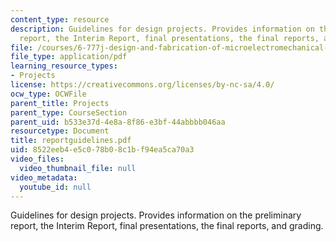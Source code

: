 ```yaml
---
content_type: resource
description: Guidelines for design projects. Provides information on the preliminary
  report, the Interim Report, final presentations, the final reports, and grading.
file: /courses/6-777j-design-and-fabrication-of-microelectromechanical-devices-spring-2007/8522eeb4e5c078b08c1bf94ea5ca70a3_reportguidelines.pdf
file_type: application/pdf
learning_resource_types:
- Projects
license: https://creativecommons.org/licenses/by-nc-sa/4.0/
ocw_type: OCWFile
parent_title: Projects
parent_type: CourseSection
parent_uid: b533e37d-4e8a-8f86-e3bf-44abbbb046aa
resourcetype: Document
title: reportguidelines.pdf
uid: 8522eeb4-e5c0-78b0-8c1b-f94ea5ca70a3
video_files:
  video_thumbnail_file: null
video_metadata:
  youtube_id: null
---
```

Guidelines for design projects. Provides information on the preliminary report, the Interim Report, final presentations, the final reports, and grading.